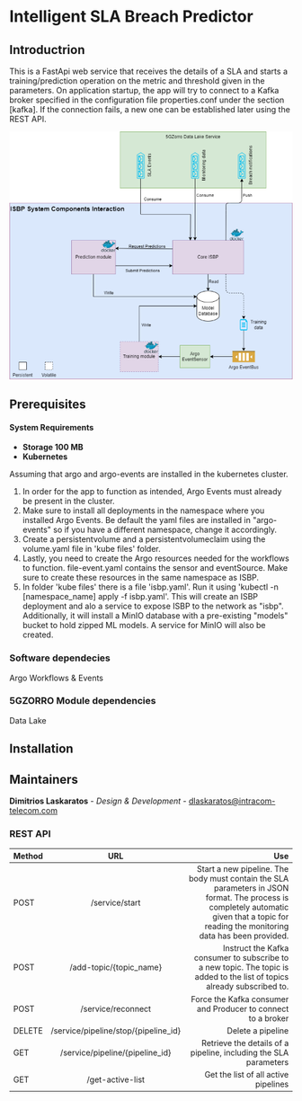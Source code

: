 # Intelligent SLA Breach Predictor

## Introductrion
This is a FastApi web service that receives the details of a SLA and starts a training/prediction operation on the metric and threshold given in the parameters. On application startup, the app will try to connect to a Kafka broker specified in the configuration file properties.conf under the section [kafka]. If the connection fails, a new one can be established later using the REST API.

![ISBP Architecture Components](https://github.com/5GZORRO/sla-breach-predictor/blob/main/ISBP.png?raw=true)

## Prerequisites

#### System Requirements

* **Storage 100 MB**
* **Kubernetes**

Assuming that argo and argo-events are installed in the kubernetes cluster.

1) In order for the app to function as intended, Argo Events must already be present in the cluster.
2) Make sure to install all deployments in the namespace where you installed Argo Events. Be default the yaml files are installed in "argo-events" so if you have a different namespace, change it accordingly.
3) Create a persistentvolume and a persistentvolumeclaim using the volume.yaml file in 'kube files' folder.
4) Lastly, you need to create the Argo resources needed for the workflows to function. file-event.yaml contains the sensor and eventSource. Make sure to create these resources in the same namespace as ISBP.
5) In folder 'kube files' there is a file 'isbp.yaml'. Run it using 'kubectl -n [namespace_name] apply -f isbp.yaml'. This will create an ISBP  deployment and alo a service to expose ISBP to the network as "isbp". Additionally, it will install a MinIO database with a pre-existing "models" bucket to hold zipped ML models. A service for MinIO will also be created.

### Software dependecies

Argo Workflows & Events

### 5GZORRO Module dependencies

Data Lake

## Installation


## Maintainers
**Dimitrios Laskaratos** - *Design & Development* - dlaskaratos@intracom-telecom.com

### REST API 

| Method        | URL           | Use   |
| ------------- |:-------------:| -----:|
| POST      |/service/start|Start a new pipeline. The body must contain the SLA parameters in JSON format. The process is completely automatic given that a topic for reading the monitoring data has been provided. |
| POST      |/add-topic/{topic_name}|Instruct the Kafka consumer to subscribe to a new topic. The topic is added to the list of topics already subscribed to. |
| POST |/service/reconnect  |Force the Kafka consumer and Producer to connect to a broker  |
| DELETE |/service/pipeline/stop/{pipeline_id}| Delete a pipeline  |
| GET |/service/pipeline/{pipeline_id}|Retrieve the details of a pipeline, including the SLA parameters  |
| GET |/get-active-list|Get the list of all active pipelines  |
